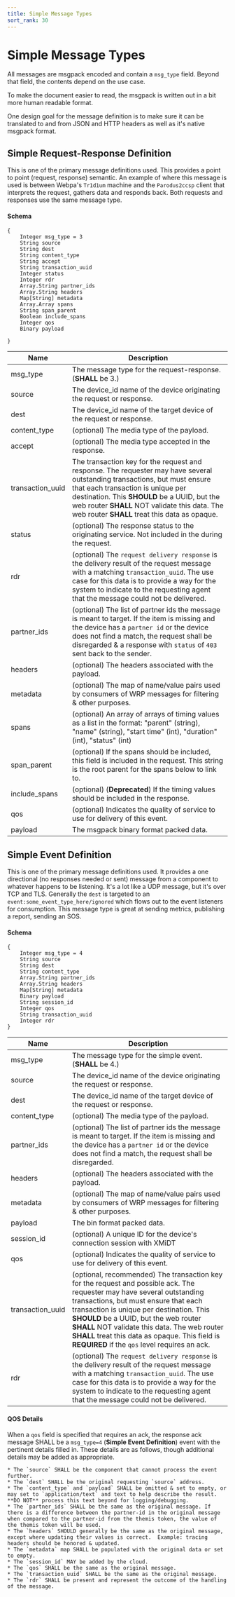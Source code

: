 ```yaml
---
title: Simple Message Types
sort_rank: 30
---
```


# Simple Message Types

All messages are msgpack encoded and contain a `msg_type` field.  Beyond that
field, the contents depend on the use case.

To make the document easier to read, the msgpack is written out in a bit more
human readable format.

One design goal for the message definition is to make sure it can be translated
to and from JSON and HTTP headers as well as it's native msgpack format.

## Simple Request-Response Definition

This is one of the primary message definitions used.  This provides a point to
point (request, response) semantic.  An example of where this message is used is
between Webpa's `Tr1d1um` machine and the `Parodus2ccsp` client that interprets
the request, gathers data and responds back.  Both requests and responses use
the same message type.

#### Schema
~~~~~
{
    Integer msg_type = 3
    String source
    String dest
    String content_type
    String accept
    String transaction_uuid
    Integer status
    Integer rdr
    Array.String partner_ids
    Array.String headers
    Map[String] metadata
    Array.Array spans
    String span_parent
    Boolean include_spans
    Integer qos
    Binary payload

}
~~~~~

Name | Description
-----|--------------
msg_type | The message type for the request-response.  (**SHALL** be 3.)
source | The device_id name of the device originating the request or response.
dest | The device_id name of the target device of the request or response.
content_type | (optional) The media type of the payload.
accept | (optional) The media type accepted in the response.
transaction_uuid | The transaction key for the request and response.  The requester may have several outstanding transactions, but must ensure that each transaction is unique per destination.  This **SHOULD** be a UUID, but the web router **SHALL** NOT validate this data.  The web router **SHALL** treat this data as opaque.
status | (optional) The response status to the originating service.  Not included in the during the request.
rdr | (optional) The `request delivery response` is the delivery result of the request message with a matching `transaction_uuid`.  The use case for this data is to provide a way for the system to indicate to the requesting agent that the message could not be delivered.
partner_ids | (optional) The list of partner ids the message is meant to target.  If the item is missing and the device has a `partner id` or the device does not find a match, the request shall be disregarded & a response with `status` of `403` sent back to the sender.
headers | (optional) The headers associated with the payload.
metadata | (optional) The map of name/value pairs used by consumers of WRP messages for filtering & other purposes.
spans | (optional) An array of arrays of timing values as a list in the format: "parent" (string), "name" (string), "start time" (int), "duration" (int), "status" (int)
span_parent | (optional) If the spans should be included, this field is included in the request.  This string is the root parent for the spans below to link to.
include_spans | (optional) (**Deprecated**) If the timing values should be included in the response.
qos | (optional) Indicates the quality of service to use for delivery of this event.
payload | The msgpack binary format packed data.


## Simple Event Definition

This is one of the primary message definitions used.  It provides a one
directional (no responses needed or sent) message from a component to whatever
happens to be listening.  It's a lot like a UDP message, but it's over TCP and
TLS.  Generally the `dest` is targeted to an `event:some_event_type_here/ignored`
which flows out to the event listeners for consumption.  This message type is
great at sending metrics, publishing a report, sending an SOS.

#### Schema

~~~~~
{
    Integer msg_type = 4
    String source
    String dest
    String content_type
    Array.String partner_ids
    Array.String headers
    Map[String] metadata
    Binary payload
    String session_id
    Integer qos
    String transaction_uuid
    Integer rdr
}
~~~~~

Name | Description
-----|--------------
msg_type | The message type for the simple event.  (**SHALL** be 4.)
source | The device_id name of the device originating the request or response.
dest | The device_id name of the target device of the request or response.
content_type | (optional) The media type of the payload.
partner_ids | (optional) The list of partner ids the message is meant to target.  If the item is missing and the device has a `partner id` or the device does not find a match, the request shall be disregarded.
headers | (optional) The headers associated with the payload.
metadata | (optional) The map of name/value pairs used by consumers of WRP messages for filtering & other purposes.
payload | The bin format packed data.
session_id | (optional) A unique ID for the device's connection session with XMiDT
qos | (optional) Indicates the quality of service to use for delivery of this event.
transaction_uuid | (optional, recommended) The transaction key for the request and possible ack.  The requester may have several outstanding transactions, but must ensure that each transaction is unique per destination.  This **SHOULD** be a UUID, but the web router **SHALL** NOT validate this data.  The web router **SHALL** treat this data as opaque.  This field is **REQUIRED** if the `qos` level requires an ack.
rdr | (optional) The `request delivery response` is the delivery result of the request message with a matching `transaction_uuid`.  The use case for this data is to provide a way for the system to indicate to the requesting agent that the message could not be delivered.

#### QOS Details

When a `qos` field is specified that requires an ack, the response ack message
SHALL be a `msg_type=4` (**Simple Event Definition**) event with the pertinent
details filled in.  These details are as follows, though additional details may
be added as appropriate.

    * The `source` SHALL be the component that cannot process the event further.
    * The `dest` SHALL be the original requesting `source` address.
    * The `content_type` and `payload` SHALL be omitted & set to empty, or may set to `application/text` and text to help describe the result.  **DO NOT** process this text beyond for logging/debugging.
    * The `partner_ids` SHALL be the same as the original message. If there is a difference between the partner-id in the original message when compared to the partner-id from the themis token, the value of the themis token will be used.
    * The `headers` SHOULD generally be the same as the original message, except where updating their values is correct.  Example: tracing headers should be honored & updated.
    * The `metadata` map SHALL be populated with the original data or set to empty.
    * The `session_id` MAY be added by the cloud.
    * The `qos` SHALL be the same as the original message.
    * The `transaction_uuid` SHALL be the same as the original message.
    * The `rdr` SHALL be present and represent the outcome of the handling of the message.
